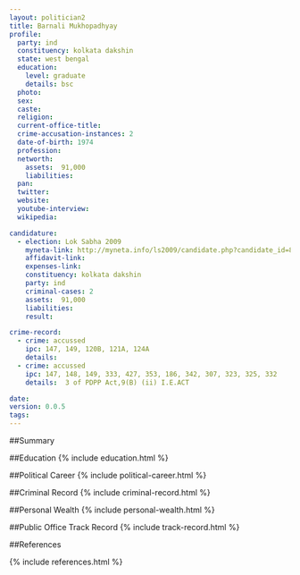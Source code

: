 ```yaml
---
layout: politician2
title: Barnali Mukhopadhyay
profile: 
  party: ind
  constituency: kolkata dakshin
  state: west bengal
  education: 
    level: graduate
    details: bsc
  photo: 
  sex: 
  caste: 
  religion: 
  current-office-title: 
  crime-accusation-instances: 2
  date-of-birth: 1974
  profession: 
  networth: 
    assets:  91,000
    liabilities: 
  pan: 
  twitter: 
  website: 
  youtube-interview: 
  wikipedia: 

candidature: 
  - election: Lok Sabha 2009
    myneta-link: http://myneta.info/ls2009/candidate.php?candidate_id=8203
    affidavit-link: 
    expenses-link: 
    constituency: kolkata dakshin 
    party: ind
    criminal-cases: 2
    assets:  91,000
    liabilities: 
    result:  

crime-record: 
  - crime: accussed
    ipc: 147, 149, 120B, 121A, 124A
    details:    
  - crime: accussed
    ipc: 147, 148, 149, 333, 427, 353, 186, 342, 307, 323, 325, 332
    details:  3 of PDPP Act,9(B) (ii) I.E.ACT  

date: 
version: 0.0.5
tags: 
---
```

##Summary


##Education
{% include education.html %}


##Political Career
{% include political-career.html %}


##Criminal Record
{% include criminal-record.html %}


##Personal Wealth
{% include personal-wealth.html %}


##Public Office Track Record
{% include track-record.html %}


##References


{% include references.html %}